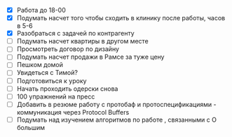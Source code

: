 
- [x] Работа до 18-00
- [x] Подумать насчет того чтобы сходить в клинику после работы, часов в 5-6
- [x] Разобраться с задачей по контрагенту
- [ ] Подумать насчет квартиры в другом месте
- [ ] Просмотреть договор по дизайну
- [ ] Подумать насчет продажи в Рамсе за туже цену
- [ ] Пешком домой
- [ ] Увидеться с Тимой?
- [ ] Подготовиться к уроку
- [ ] Начать проходить одерски снова
- [ ] 100 упражнений на пресс
- [ ] Добавить в резюме работу с протобаф и протоспецификациями - коммуникация через Protocol Buffers
- [ ] Подумать над изучением алгоритмов по работе , связанными с О большим